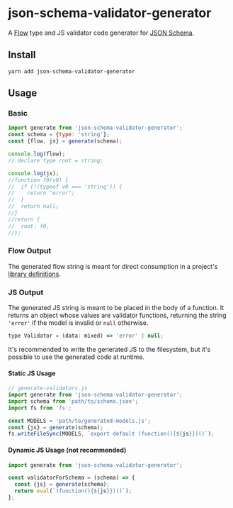# json-schema-validator-generator

A [Flow](https://flow.org/) type and JS validator code generator for [JSON Schema](http://json-schema.org/).

## Install
```
yarn add json-schema-validator-generator
```

## Usage
### Basic

```js
import generate from 'json-schema-validator-generator';
const schema = {type: 'string'};
const {flow, js} = generate(schema);

console.log(flow);
// declare type root = string;

console.log(js);
//function f0(v0) {
//  if (!(typeof v0 === 'string')) {
//    return "error";
//  }
//  return null;
//}
//return {
//  root: f0,
//};
```

### Flow Output
The generated flow string is meant for direct consumption in a project's [library definitions](https://flow.org/en/docs/libdefs/creation/).

### JS Output
The generated JS string is meant to be placed in the body of a function. It returns an object whose values are validator functions, returning the string `'error'` if the model is invalid or `null` otherwise.

```js
type Validator = (data: mixed) => 'error' | null;
```

It's recommended to write the generated JS to the filesystem, but it's possible to use the generated code at runtime.

#### Static JS Usage
```js
// generate-validators.js
import generate from 'json-schema-validator-generator';
import schema from 'path/to/schema.json';
import fs from 'fs';

const MODELS = 'path/to/generated-models.js';
const {js} = generate(schema);
fs.writeFileSync(MODELS, `export default (function(){${js}})()`);
```

#### Dynamic JS Usage (not recommended)
```js
import generate from 'json-schema-validator-generator';

const validatorForSchema = (schema) => {
  const {js} = generate(schema);
  return eval(`(function(){${js}})()`);
};
```
